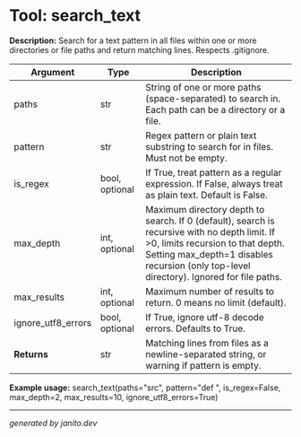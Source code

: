# Tool: search_text

**Description:**
Search for a text pattern in all files within one or more directories or file paths and return matching lines. Respects .gitignore.

| Argument     | Type           | Description |
|--------------|----------------|-------------|
| paths        | str            | String of one or more paths (space-separated) to search in. Each path can be a directory or a file. |
| pattern      | str            | Regex pattern or plain text substring to search for in files. Must not be empty. |
| is_regex     | bool, optional | If True, treat pattern as a regular expression. If False, always treat as plain text. Default is False. |
| max_depth    | int, optional  | Maximum directory depth to search. If 0 (default), search is recursive with no depth limit. If >0, limits recursion to that depth. Setting max_depth=1 disables recursion (only top-level directory). Ignored for file paths. |
| max_results  | int, optional  | Maximum number of results to return. 0 means no limit (default). |
| ignore_utf8_errors | bool, optional | If True, ignore utf-8 decode errors. Defaults to True. |
| **Returns**  | str            | Matching lines from files as a newline-separated string, or warning if pattern is empty. |

**Example usage:**
search_text(paths="src", pattern="def ", is_regex=False, max_depth=2, max_results=10, ignore_utf8_errors=True)

---
_generated by janito.dev_
